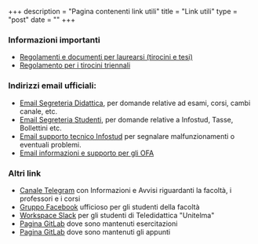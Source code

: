 +++
description = "Pagina contenenti link utili"
title = "Link utili"
type = "post"
date = ""
+++

### Informazioni importanti
- [Regolamenti e documenti per laurearsi (tirocini e tesi)](https://www.studiareinformatica.uniroma1.it/laurearsi)
- [Regolamento per i tirocini triennali](https://www.studiareinformatica.uniroma1.it/laurearsi/regolamento-tirocinio)

### Indirizzi email ufficiali:
- [Email Segreteria Didattica](mailto:segr.didattica@di.uniroma1.it), per domande relative ad esami, corsi, cambi canale, etc.
- [Email Segreteria Studenti](mailto:segrstudenti.I3S@uniroma1.it), per domande relative a Infostud, Tasse, Bollettini etc.
- [Email supporto tecnico Infostud](mailto:infostud@uniroma1.it) per segnalare malfunzionamenti o eventuali problemi.
- [Email informazioni e supporto per gli OFA](mailto:ofa@uniroma1.it)

### Altri link
- [Canale Telegram](https://t.me/sapienzafeed) con Informazioni e Avvisi riguardanti la facoltà, i professori e i corsi
- [Gruppo Facebook](https://m.facebook.com/groups/informaticasapienza) ufficioso per gli studenti della facoltà
- [Workspace Slack](https://ecssap.slack.com/) per gli studenti di Teledidattica "Unitelma"
- [Pagina GitLab](https://gitlab.com/sapienzastudents/exercises) dove sono mantenuti esercitazioni
- [Pagina GitLab](https://gitlab.com/sapienzastudents/resources) dove sono mantenuti gli appunti
